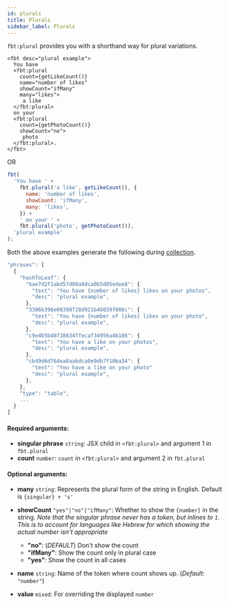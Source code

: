 ```yaml
---
id: plurals
title: Plurals
sidebar_label: Plurals
---
```


`fbt:plural` provides you with a shorthand way for plural variations.

```
<fbt desc="plural example">
  You have
  <fbt:plural
    count={getLikeCount()}
    name="number of likes"
    showCount="ifMany"
    many="likes">
     a like
  </fbt:plural>
  on your
  <fbt:plural
    count={getPhotoCount()}
    showCount="no">
     photo
  </fbt:plural>.
</fbt>
```

OR

```js
fbt(
  'You have ' +
    fbt.plural('a like', getLikeCount(), {
      name: 'number of likes',
      showCount: 'ifMany',
      many: 'likes',
    }) +
    ' on your ' +
    fbt.plural('photo', getPhotoCount()),
  'plural example'
);
```

Both the above examples generate the following during [collection](collection).

```js
"phrases": [
  {
    "hashToLeaf": {
      "bae7d2f1abd57d08a9dca0b5d05edee8": {
        "text": "You have {number of likes} likes on your photos",
        "desc": "plural example",
      },
      "3306b396e08398f28d921b46039f008c": {
        "text": "You have {number of likes} likes on your photo",
        "desc": "plural example",
      },
      "c9e4b5b48f38634ffecaf34956a4b186": {
        "text": "You have a like on your photos",
        "desc": "plural example",
      },
      "cb49d6d764ea8aabdca0e9db7f10ba34": {
        "text": "You have a like on your photo"
        "desc": "plural example",
      },
    },
    "type": "table",
    ...
  }
]
```

#### Required arguments:

- **singular phrase** `string`: JSX child in `<fbt:plural>` and argument 1 in `fbt.plural`
- **count** `number`: `count` in `<fbt:plural>` and argument 2 in `fbt.plural`

#### Optional arguments:

- **many** `string`: Represents the plural form of the string in English. Default is `{singular} + 's'`
- **showCount** `"yes"|"no"|"ifMany"`: Whether to show the `{number}` in the string.
  _Note that the singular phrase never has a token, but inlines to `1`. This is to account for languages like Hebrew for which showing the actual number isn't appropriate_

  - **"no"**: (_DEFAULT_) Don't show the count
  - **"ifMany"**: Show the count only in plural case
  - **"yes"**: Show the count in all cases

- **name** `string`: Name of the token where count shows up. (_Default_: `"number"`)
- **value** `mixed`: For overriding the displayed `number`
